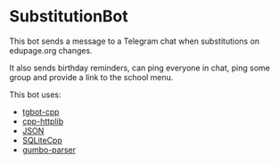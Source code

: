 # SubstitutionBot
This bot sends a message to a Telegram chat when substitutions on edupage.org changes.

It also sends birthday reminders, can ping everyone in chat, ping some group and provide a link to the school menu.

This bot uses:
* [tgbot-cpp](https://github.com/reo7sp/tgbot-cpp)
* [cpp-httplib](https://github.com/yhirose/cpp-httplib)
* [JSON](https://github.com/nlohmann/json)
* [SQLiteCpp](https://github.com/SRombauts/SQLiteCpp)
* [gumbo-parser](https://github.com/google/gumbo-parser)